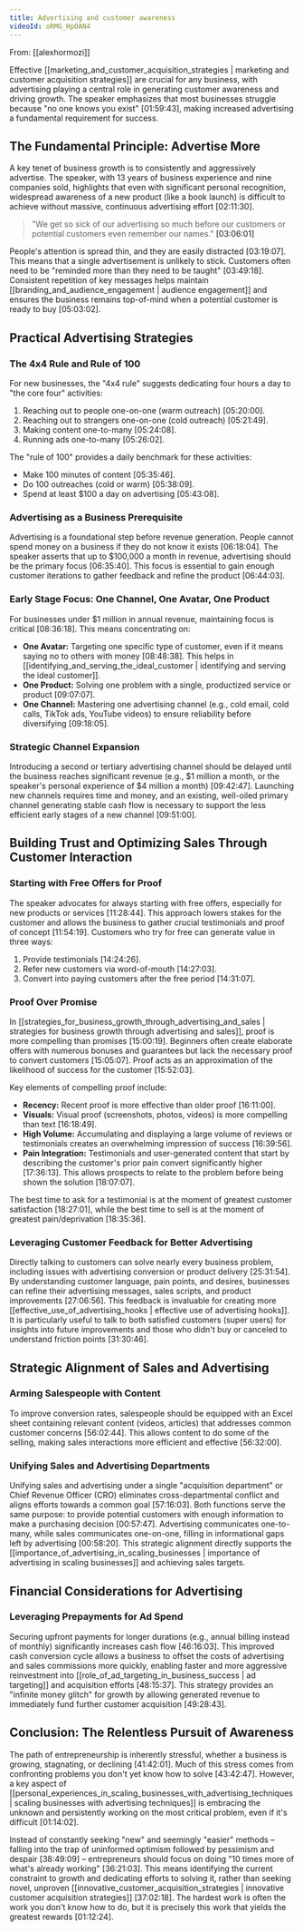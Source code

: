 ```yaml
---
title: Advertising and customer awareness
videoId: oRMG_HpOAN4
---
```


From: [[alexhormozi]] <br/> 

Effective [[marketing_and_customer_acquisition_strategies | marketing and customer acquisition strategies]] are crucial for any business, with advertising playing a central role in generating customer awareness and driving growth. The speaker emphasizes that most businesses struggle because "no one knows you exist" <a class="yt-timestamp" data-t="01:59:43">[01:59:43]</a>, making increased advertising a fundamental requirement for success.

## The Fundamental Principle: Advertise More

A key tenet of business growth is to consistently and aggressively advertise. The speaker, with 13 years of business experience and nine companies sold, highlights that even with significant personal recognition, widespread awareness of a new product (like a book launch) is difficult to achieve without massive, continuous advertising effort <a class="yt-timestamp" data-t="02:11:30">[02:11:30]</a>.

> "We get so sick of our advertising so much before our customers or potential customers even remember our names." <a class="yt-timestamp" data-t="03:06:01">[03:06:01]</a>

People's attention is spread thin, and they are easily distracted <a class="yt-timestamp" data-t="03:19:07">[03:19:07]</a>. This means that a single advertisement is unlikely to stick. Customers often need to be "reminded more than they need to be taught" <a class="yt-timestamp" data-t="03:49:18">[03:49:18]</a>. Consistent repetition of key messages helps maintain [[branding_and_audience_engagement | audience engagement]] and ensures the business remains top-of-mind when a potential customer is ready to buy <a class="yt-timestamp" data-t="05:03:02">[05:03:02]</a>.

## Practical Advertising Strategies

### The 4x4 Rule and Rule of 100

For new businesses, the "4x4 rule" suggests dedicating four hours a day to "the core four" activities:
1.  Reaching out to people one-on-one (warm outreach) <a class="yt-timestamp" data-t="05:20:00">[05:20:00]</a>.
2.  Reaching out to strangers one-on-one (cold outreach) <a class="yt-timestamp" data-t="05:21:49">[05:21:49]</a>.
3.  Making content one-to-many <a class="yt-timestamp" data-t="05:24:08">[05:24:08]</a>.
4.  Running ads one-to-many <a class="yt-timestamp" data-t="05:26:02">[05:26:02]</a>.

The "rule of 100" provides a daily benchmark for these activities:
*   Make 100 minutes of content <a class="yt-timestamp" data-t="05:35:46">[05:35:46]</a>.
*   Do 100 outreaches (cold or warm) <a class="yt-timestamp" data-t="05:38:09">[05:38:09]</a>.
*   Spend at least $100 a day on advertising <a class="yt-timestamp" data-t="05:43:08">[05:43:08]</a>.

### Advertising as a Business Prerequisite

Advertising is a foundational step before revenue generation. People cannot spend money on a business if they do not know it exists <a class="yt-timestamp" data-t="06:18:04">[06:18:04]</a>. The speaker asserts that up to $100,000 a month in revenue, advertising should be the primary focus <a class="yt-timestamp" data-t="06:35:40">[06:35:40]</a>. This focus is essential to gain enough customer iterations to gather feedback and refine the product <a class="yt-timestamp" data-t="06:44:03">[06:44:03]</a>.

### Early Stage Focus: One Channel, One Avatar, One Product

For businesses under $1 million in annual revenue, maintaining focus is critical <a class="yt-timestamp" data-t="08:36:18">[08:36:18]</a>. This means concentrating on:
*   **One Avatar:** Targeting one specific type of customer, even if it means saying no to others with money <a class="yt-timestamp" data-t="08:48:38">[08:48:38]</a>. This helps in [[identifying_and_serving_the_ideal_customer | identifying and serving the ideal customer]].
*   **One Product:** Solving one problem with a single, productized service or product <a class="yt-timestamp" data-t="09:07:07">[09:07:07]</a>.
*   **One Channel:** Mastering one advertising channel (e.g., cold email, cold calls, TikTok ads, YouTube videos) to ensure reliability before diversifying <a class="yt-timestamp" data-t="09:18:05">[09:18:05]</a>.

### Strategic Channel Expansion

Introducing a second or tertiary advertising channel should be delayed until the business reaches significant revenue (e.g., $1 million a month, or the speaker's personal experience of $4 million a month) <a class="yt-timestamp" data-t="09:42:47">[09:42:47]</a>. Launching new channels requires time and money, and an existing, well-oiled primary channel generating stable cash flow is necessary to support the less efficient early stages of a new channel <a class="yt-timestamp" data-t="09:51:00">[09:51:00]</a>.

## Building Trust and Optimizing Sales Through Customer Interaction

### Starting with Free Offers for Proof

The speaker advocates for always starting with free offers, especially for new products or services <a class="yt-timestamp" data-t="11:28:44">[11:28:44]</a>. This approach lowers stakes for the customer and allows the business to gather crucial testimonials and proof of concept <a class="yt-timestamp" data-t="11:54:19">[11:54:19]</a>. Customers who try for free can generate value in three ways:
1.  Provide testimonials <a class="yt-timestamp" data-t="14:24:26">[14:24:26]</a>.
2.  Refer new customers via word-of-mouth <a class="yt-timestamp" data-t="14:27:03">[14:27:03]</a>.
3.  Convert into paying customers after the free period <a class="yt-timestamp" data-t="14:31:07">[14:31:07]</a>.

### Proof Over Promise

In [[strategies_for_business_growth_through_advertising_and_sales | strategies for business growth through advertising and sales]], proof is more compelling than promises <a class="yt-timestamp" data-t="15:00:19">[15:00:19]</a>. Beginners often create elaborate offers with numerous bonuses and guarantees but lack the necessary proof to convert customers <a class="yt-timestamp" data-t="15:05:07">[15:05:07]</a>. Proof acts as an approximation of the likelihood of success for the customer <a class="yt-timestamp" data-t="15:52:03">[15:52:03]</a>.

Key elements of compelling proof include:
*   **Recency:** Recent proof is more effective than older proof <a class="yt-timestamp" data-t="16:11:00">[16:11:00]</a>.
*   **Visuals:** Visual proof (screenshots, photos, videos) is more compelling than text <a class="yt-timestamp" data-t="16:18:49">[16:18:49]</a>.
*   **High Volume:** Accumulating and displaying a large volume of reviews or testimonials creates an overwhelming impression of success <a class="yt-timestamp" data-t="16:39:56">[16:39:56]</a>.
*   **Pain Integration:** Testimonials and user-generated content that start by describing the customer's prior pain convert significantly higher <a class="yt-timestamp" data-t="17:36:13">[17:36:13]</a>. This allows prospects to relate to the problem before being shown the solution <a class="yt-timestamp" data-t="18:07:07">[18:07:07]</a>.

The best time to ask for a testimonial is at the moment of greatest customer satisfaction <a class="yt-timestamp" data-t="18:27:01">[18:27:01]</a>, while the best time to sell is at the moment of greatest pain/deprivation <a class="yt-timestamp" data-t="18:35:36">[18:35:36]</a>.

### Leveraging Customer Feedback for Better Advertising

Directly talking to customers can solve nearly every business problem, including issues with advertising conversion or product delivery <a class="yt-timestamp" data-t="25:31:54">[25:31:54]</a>.
By understanding customer language, pain points, and desires, businesses can refine their advertising messages, sales scripts, and product improvements <a class="yt-timestamp" data-t="27:06:56">[27:06:56]</a>. This feedback is invaluable for creating more [[effective_use_of_advertising_hooks | effective use of advertising hooks]]. It is particularly useful to talk to both satisfied customers (super users) for insights into future improvements and those who didn't buy or canceled to understand friction points <a class="yt-timestamp" data-t="31:30:46">[31:30:46]</a>.

## Strategic Alignment of Sales and Advertising

### Arming Salespeople with Content

To improve conversion rates, salespeople should be equipped with an Excel sheet containing relevant content (videos, articles) that addresses common customer concerns <a class="yt-timestamp" data-t="56:02:44">[56:02:44]</a>. This allows content to do some of the selling, making sales interactions more efficient and effective <a class="yt-timestamp" data-t="56:32:00">[56:32:00]</a>.

### Unifying Sales and Advertising Departments

Unifying sales and advertising under a single "acquisition department" or Chief Revenue Officer (CRO) eliminates cross-departmental conflict and aligns efforts towards a common goal <a class="yt-timestamp" data-t="57:16:03">[57:16:03]</a>. Both functions serve the same purpose: to provide potential customers with enough information to make a purchasing decision <a class="yt-timestamp" data-t="57:47:04">[00:57:47]</a>. Advertising communicates one-to-many, while sales communicates one-on-one, filling in informational gaps left by advertising <a class="yt-timestamp" data-t="58:20:06">[00:58:20]</a>. This strategic alignment directly supports the [[importance_of_advertising_in_scaling_businesses | importance of advertising in scaling businesses]] and achieving sales targets.

## Financial Considerations for Advertising

### Leveraging Prepayments for Ad Spend

Securing upfront payments for longer durations (e.g., annual billing instead of monthly) significantly increases cash flow <a class="yt-timestamp" data-t="46:16:03">[46:16:03]</a>. This improved cash conversion cycle allows a business to offset the costs of advertising and sales commissions more quickly, enabling faster and more aggressive reinvestment into [[role_of_ad_targeting_in_business_success | ad targeting]] and acquisition efforts <a class="yt-timestamp" data-t="48:15:37">[48:15:37]</a>. This strategy provides an "infinite money glitch" for growth by allowing generated revenue to immediately fund further customer acquisition <a class="yt-timestamp" data-t="49:28:43">[49:28:43]</a>.

## Conclusion: The Relentless Pursuit of Awareness

The path of entrepreneurship is inherently stressful, whether a business is growing, stagnating, or declining <a class="yt-timestamp" data-t="41:42:01">[41:42:01]</a>. Much of this stress comes from confronting problems you don't yet know how to solve <a class="yt-timestamp" data-t="43:42:47">[43:42:47]</a>. However, a key aspect of [[personal_experiences_in_scaling_businesses_with_advertising_techniques | scaling businesses with advertising techniques]] is embracing the unknown and persistently working on the most critical problem, even if it's difficult <a class="yt-timestamp" data-t="01:14:02">[01:14:02]</a>.

Instead of constantly seeking "new" and seemingly "easier" methods – falling into the trap of uninformed optimism followed by pessimism and despair <a class="yt-timestamp" data-t="38:49:09">[38:49:09]</a> – entrepreneurs should focus on doing "10 times more of what's already working" <a class="yt-timestamp" data-t="36:21:03">[36:21:03]</a>. This means identifying the current constraint to growth and dedicating efforts to solving it, rather than seeking novel, unproven [[innovative_customer_acquisition_strategies | innovative customer acquisition strategies]] <a class="yt-timestamp" data-t="37:02:18">[37:02:18]</a>. The hardest work is often the work you don't know how to do, but it is precisely this work that yields the greatest rewards <a class="yt-timestamp" data-t="01:12:24">[01:12:24]</a>.